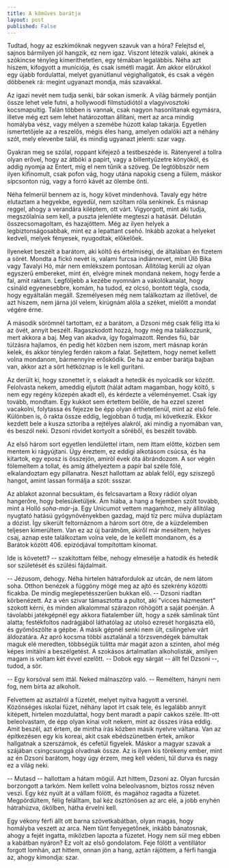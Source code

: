 ```yaml
---
title: A kőműves barátja
layout: post
published: False
---
```

Tudtad, hogy az eszkimóknak negyven szavuk van a hóra?  Felejtsd el,
sajnos bármilyen jól hangzik, ez nem igaz.  Viszont létezik valaki,
akinek a szókincse tényleg
kimeríthetetlen, egy témában legalábbis.  Néha azt hiszem, kifogyott a
muníciója, és csak ismétli magát.  Ám akkor előrukkol egy újabb
fordulattal, melyet gyanútlanul végighallgatok, és csak a végén döbbenek
rá: megint ugyanazt mondja, más szavakkal.

Az igazi nevét nem tudja senki, bár sokan ismerik.  A világ bármely
pontján össze lehet vele futni, a hollywoodi filmstúdiótól a
vlagyivosztoki kocsmapultig.  Talán többen is vannak, csak nagyon
hasonlítanak egymásra, illetve még ezt sem lehet határozottan állítani,
mert az arca mindig homályba vész, vagy mélyen a szemébe húzott kalap
takarja.  Egyetlen ismertetőjele az a reszelős, mégis éles hang, amelyen
odalöki azt a néhány szót, mely elevenbe talál, és mindig ugyanazt
jelenti: szar vagy.

Gyakran meg se szólal, roppant kifejező a testbeszéde is.  Rátenyerel a
tollra olyan erővel, hogy az átböki a papírt, vagy a billentyűzetre
könyököl, és addig nyomja az Entert, míg el nem tűnik a szöveg.  De
legtöbbször nem ilyen kifinomult, csak pofon vág, hogy utána napokig
cseng a fülem, máskor sípcsonton rúg, vagy a forró kávét az ölembe önti.

Néha felmerül bennem az is, hogy követ mindenhová.  Tavaly egy hétre
elutaztam a hegyekbe, egyedül, nem szóltam róla senkinek.  És másnap
reggel, ahogy a verandára kiléptem, ott várt.  Vigyorgott, mint aki
tudja, megszólalnia sem kell, a puszta jelenléte megteszi a hatását.
Délután összecsomagoltam, és hazajöttem.  Még az ilyen helyek a
legbiztonságosabbak, mint ez a lepattant csehó.  Inkább azokat a
helyeket kedveli, melyek fényesek, nyugodtak, előkelőek.

Ilyeneket beszélt a barátom, aki költő és értelmiségi, de általában én
fizetem a sörét.  Mondta a fickó nevét is, valami furcsa indiánnevet,
mint Ülő Bika vagy Tavalyi Hó, már nem emlékszem pontosan.  Állítólag
kerüli az olyan egyszerű embereket, mint én, elvégre minek mondaná
nekem, hogy ferde a fal, amit raktam.  Legföljebb a kezébe nyomnám a
vakolókanalat, hogy csináld egyenesebbre, komám, ha tudod, ez olcsó,
bontott tégla, csoda, hogy egyáltalán megáll.  Személyesen még nem
találkoztam az illetővel, de azt hiszem, nem járna jól velem, kirúgnám
alóla a széket, mielőtt a mondat végére érne.

A második sörömnél tartottam, ez a barátom, a Dzsoni még csak félig itta
ki az övét, annyit beszélt.  Ragaszkodott hozzá, hogy még ma
találkozzunk, mert akkora a baj.  Meg van akadva, így fogalmazott.
Rendes fiú, bár túlzásra hajlamos, én pedig hét közben nem iszom, mert
másnap korán kelek, és akkor tényleg ferdén rakom a falat.
Sejtettem, hogy nemet kellett volna mondanom, bármennyire erősködik.  De
ha az ember barátja bajban van, akkor azt a sört hétköznap is le kell
gurítani.

Az derült ki, hogy szonettet ír, s elakadt a hetedik és nyolcadik sor
között.  Felolvasta nekem, ameddig eljutott (hálát adtam magamban, hogy
költő, s nem egy regény közepén akadt el), és kérdezte a véleményemet.
Csak így tovább, mondtam.  Egy kukkot sem értettem belőle, de ha ezzel
szeret vacakolni, folytassa és fejezze be épp olyan érthetetlenül, mint
az első fele.  Különben is, ő rakta össze eddig, legjobban ő tudja, mi
következik.  Ekkor kezdett bele a kusza sztoriba a rejtélyes alakról,
aki mindig a nyomában van, és beszól neki.  Dzsoni rövidet kortyolt a
söréből, és beszélt tovább.

Az első három sort egyetlen lendülettel írtam, nem ittam előtte, közben
sem mentem ki rágyújtani.  Úgy éreztem, ez eddigi alkotásom csúcsa, és
ha kitartok, egy eposz is összejön, amiròl évek óta ábrándozom.  A sor
végén fölemeltem a tollat, és amíg áthelyeztem a papír bal széle fölé,
elkalandoztam egy pillanatra.  Neszt hallottam az ablak felől, egy
sziszegő hangot, amint lassan formálja a szót: ssszar.

Az ablakot azonnal becsuktam, és felcsavartam a Roxy rádiót olyan
hangerőre, hogy belesüketüljek.  Ám hiába, a hang a fejemben szólt
tovább, mint a Holló *soha-már*-ja.  Egy Unicumot vettem magamhoz,
mely állítólag nyugtató hatású gyógynövényekben gazdag, majd tíz perc
múlva dupláztam a dózist.  Így sikerült feltornáznom a három sort ötre,
de a küzdelemben teljesen kimerültem.  Van ez az új barátnőm, akiről már
meséltem, helyes csaj, aznap este találkoztam volna vele, de le kellett
mondanom, és a Barátok között 406. epizódjával tompítottam kínomat.

Ide is követett? -- szakítottam félbe, nehogy elmesélje a hatodik és
hetedik sor születését és szülési fájdalmait.

-- Jézusom, dehogy.  Néha hirtelen hátrafordulok az utcán, de nem látom
soha.  Otthon benézek a függöny mögé meg az ajtó és szekrény közötti
ficakba.  De mindig meglepetésszerűen bukkan elő. -- Dzsoni riadtan
körbenézett.  Az a vén szivar támasztotta a pultot, aki "vicces
házmestert" szokott kérni, és minden alkalommal szárazon röhögött a
saját poénján.  A távolabbi jatékgépnél egy akkora fiatalember ült, hogy
a szék sámlinak tűnt alatta; festékfoltos nadrágjából láthatólag az
utolsó ezresét horgászta elő, és gyömöszölte a gépbe.  A másik gépnél
senki nem ült, csilingelve várt áldozatára.  Az apró kocsma többi
asztalánál a törzsvendégek bámultak maguk elé meredten, többségük
túlitta már magát azon a szinten, ahol még képes imitálni a
beszélgetést.  A szokásos ártalmatlan alkoholisták, amilyen magam is
voltam két évvel ezelőtt. -- Dobok egy sárgát -- állt fel Dzsoni --,
tudod, a sör.

-- Egy korsóval sem ittál.  Neked málnaszörp való. -- Reméltem, hányni
nem fog, nem bírta az alkoholt.

Felvettem az asztalról a füzetét, melyet nyitva hagyott a versnél.
Közönséges iskolai füzet, néhány lapot írt csak tele, és legalább annyit
kitépett, hirtelen mozdulattal, hogy bent maradt a papír cakkos széle.
Itt-ott beleolvastam, de épp olyan kínai volt nekem, mint az összes
írása eddig.  Amit beszél, azt értem, de mintha írás közben másik
nyelvre váltana.  Van az építkezésen egy kis koreai, akit csak
ebédszünetben értek, amikor hallgatnak a szerszámok, és cefetül
figyelek.  Máskor a magyar szavak a szájában csingcsunggá olvadnak
össze.  Az is ilyen kis törékeny ember, mint az én Dzsoni barátom, hogy
úgy érzem, meg kell védeni, túl durva és nagy ez a világ neki.

-- Mutasd -- hallottam a hátam mögül.  Azt hittem, Dzsoni az.  Olyan
furcsán borzongott a tarkóm.   Nem kellett volna beleolvasnom, biztos
rossz néven veszi.  Egy kéz nyúlt át a vállam fölött, és magához ragadta
a füzetet.  Megpördültem, félig felálltam, bal kéz ösztönösen az arc
elé, a jobb enyhén hátrahúzva, ökölben, hátha érvelni kell.

Egy vékony férfi állt ott barna szövetkabátban, olyan magas, hogy
homályba veszett az arca.  Nem tűnt fenyegetőnek, inkább bánatosnak,
ahogy a fejét ingatta, miközben lapozta a füzetet.  Hogy nem sül meg
ebben a kabátban nyáron?  Ez volt az első gondolatom.  Feje fölött a
ventillátor forgott lomhán, azt hittem, onnan jön a hang, aztán
rájöttem, a férfi hangja az, ahogy kimondja: szar.
